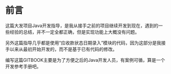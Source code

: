 # 前言

这篇大发项目Java开发指导，是我从接手之前的项目继续开发到现在，遇到的一些经验的总结，并不一定全都正确，但是实现功能上大概没有问题。

另外这篇指导几乎都是使用“应收款状态日期录入”模块的代码，因为这部分是我接手以来从最初开始开发的，而不是基于已有代码的修改。

编写这篇GITBOOK主要是为了方便之后的Java开发人员，有案例可循，算是一个开发参考手册吧。 



